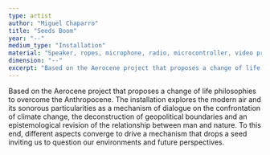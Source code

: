 ```yaml
---
type: artist
author: "Miguel Chaparro"
title: "Seeds Boom"
year: "--"
medium_type: "Installation"
material: "Speaker, ropes, microphone, radio, microcontroller, video projector, seeds, plastic balloon"
dimension: "--"
excerpt: "Based on the Aerocene project that proposes a change of life philosophies to overcome the Anthropocene. The installation explores the modern air and its sonorous particularities as a mechanism of dialogue on the confrontation of climate change, the deconstruction of geopolitical boundaries and an epistemological revision of the relationship between man and nature. To this end, different aspects converge to drive a mechanism that drops a seed inviting us to question our environments and future perspectives."
---
```

Based on the Aerocene project that proposes a change of life philosophies to overcome the Anthropocene. The installation explores the modern air and its sonorous particularities as a mechanism of dialogue on the confrontation of climate change, the deconstruction of geopolitical boundaries and an epistemological revision of the relationship between man and nature. To this end, different aspects converge to drive a mechanism that drops a seed inviting us to question our environments and future perspectives.
